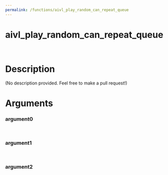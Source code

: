 ```yaml
---
permalink: /functions/aivl_play_random_can_repeat_queue
---
```

# aivl_play_random_can_repeat_queue  
&nbsp;  
# Description  
(No description provided. Feel free to make a pull request!) 
&nbsp;  
# Arguments
### argument0

&nbsp;    
### argument1

&nbsp;    
### argument2

&nbsp;    


